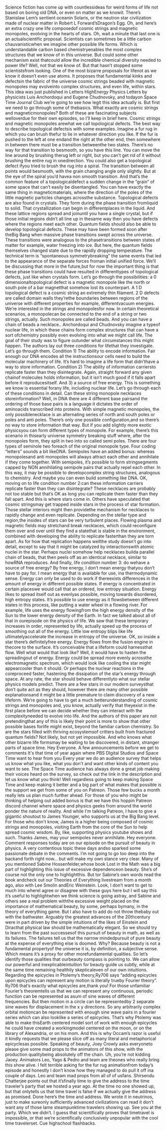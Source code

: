 Science fiction has come up with countlessideas for weird forms of life not based on boring old DNA, or even on matter as we knowit. There’s Stanislaw Lem’s sentient oceanin Solaris, or the neutron star civilization made of nuclear matter in Robert L Forward’sDragon’s Egg. Oh, and here’s an extra crazy one   life composedof cosmic strings and magnetic monopoles, evolving in the hearts of stars. Oh, wait a minute   that last one is an actualscientific proposal. Scientists can sometimes be a little carbon chauvanisticwhen we imagine other possible life forms. Which is understandable   carbon based chemistryenables the most complex structures that we know of in this universe. But could some other mechanism exist thatcould allow the incredible chemical diversity needed to power life? Well, not that we know of. But that hasn’t stopped some scientistsfrom looking. One of the most bizarre proposals for lifenot as we know it doesn’t even use atoms. It proposes that fundamental kinks and defectsin the fabric of the universe   cosmic strings beaded with magnetic monopoles   may evolveinto complex structures, and even life, within stars. This idea was just published in Letters HighEnergy Physics Letters by physicists Luis Anchordoqui and Eugene Chudnovsky, and todayon Space Time Journal Club we’re going to see how legit this idea actually is. But first we need to go through some of thebasics. What exactly are cosmic strings and magneticmonopoles? Both of these are fascinating subjects welloverdue for their own episodes, so I’ll keep in brief here. Cosmic strings and magnetic monopoles arewhat we call topological defects. The best way to describe topological defectsis with some examples. Imagine a fur rug in which you can brush thefur to lie in whatever direction you like. If the fur is pushed to the left at one endand the right at the other end, then somewhere in between there must be a transition betweenthe two states. There’s no way for that transition to besmooth, so you have this line. You can move the line around by brushing therug left or right, but you can’t get rid of it without brushing the entire rug in onedirection. You could also get a topological defect ifyou tried to brush the rug into a spiral. The transition between all points would besmooth, with the grain changing angle only slightly. But at the eye of the spiral you’d havea non smooth transition. And that’s the common feature of a topologicaldefect   a sudden change in the “grain” of some space that can’t easily be disentangled. You can have exactly the same thing in magneticmaterials, where the direction of the poles of the little magnetic particles changes acrossthe substance. Topological defects are also found in crystals. They form during the phase transition fromliquid to solid. That crystallization can begin in differentplaces in the liquid. And these lattice regions spread and joinuntil you have a single crystal, but if those initial regions didn’t all line up in thesame way then you have defects where the regions meet each other. Quantum fields should also be able to develop topological defects. These may have been formed soon after theBig Bang when massive phase transitions swept across the universe. These transitions were analogous to the phasetransitions between states of matter   for example, water freezing into ice. But here, the quantum fields themselves changed state due to the rapidly dropping temperature. The technical term is “spontaneous symmetrybreaking”   the same events that led to the appearance of the separate forces froman initial unified force. We’ll be discussing that more in the future,but for now the important thing is that these phase transitions could have resulted in differenttypes of topological defects, just like when crystals form. Let’s go through the possibilities: a 0 dimensionaltopological defect is a magnetic monopole   like the north or south pole of a bar magnetthat somehow lost its counterpart. A 1 D topological defect is a cosmic string  an extremely thin filament. 2 D defects are called domain walls   they’rethe boundaries between regions of the universe with different properties   for example, differentvacuum energies. We’re interested in the strings and monopolesfor now. In certain theoretical scenarios, a monopolecan be connected to the end of a string   or two strings, actually. Such monopoles are called beads. And you can have a chain of beads   a necklace.. Anchordoqui and Chudnovsky imagine a typeof nuclear life, in which these chains form complex structures that can have a sort ofchemistry   possibly even evolving into what we might call life. The goal of their study was to figure outunder what circumstances this might happen. The authors lay out three conditions for lifethat they investigate. Let’s go through them. Condition 1) The ability to encode information. Fair enough   our DNA encodes all the instructionsour cells need to build the molecular machinery of life. It’s hard to imagine a life form that didn’thave a way to store information. Condition 2) The ability of information carriersto replicate faster than they disintegrate. Again, straight forward   any given chainof molecules holds information, but it isn’t much good if it falls apart before it reproducesitself. And 3) a source of free energy. This is something we know is essential forany life, including nuclear life. Let’s go through each of these conditions in detail. Can these string monopole necklaces storeinformation? Well, in DNA there are 4 different base pairsand the ordering of those base pairs is a language   it dictates the order of aminoacids transcribed into proteins. With simple magnetic monopoles, the only possiblenecklace is an alternating series of north and south poles   or poles and anti poles. There’s only one possible configuration,and so there’s no way to store information that way. But if you add slightly more exotic physicsyou can form different types of monopole. For example, there’s this scenario in thisearly universe symmetry breaking stuff where, after the monopoles form, they split in two  into so called semi poles. There are four types of seminole   two foreach of the original monopole type. Four coding “letters”   sounds a bit likeDNA. Semipoles have an added bonus: whereas monopolesand anti monopoles will always attract each other and annihilate if they come together. With semipoles, it’s possible to form stringsegments capped by NON annihilating semipole pairs that actually repel each other. In this way, it may be possible to developcomplex string structures, analogous to chemistry. And maybe you can even build something like DNA. OK, moving on to life condition number 2:can these information carriers replicate faster than they can disintegrate? These necklaces are probably not too stable  but that’s OK as long you can replicate them faster than they fall apart. And this is where stars come in. Others have speculated that cosmic stringsmay get trapped inside stars in the process of star formation. Those stellar interiors might then providethe mechanism for necklaces to rapidly change and even replicate. Depending on the stellar type and region,the insides of stars can be very turbulent places. Flowing plasma and magnetic fields may stretchand break necklaces, which could reconfigure them over and over until they find a statethat is stable in the environment, combined with developing the ability to replicate fasterthan they are torn apart. As for how that replication happens   wellthe study doesn’t go into detail, except to say that it might be catalyzed by interactionswith atomic nuclei in the star. Perhaps nuclei somehow help necklaces builda parallel chain of beads, that then peels off as an identical necklace, similar to howRNA reproduces. And finally, life condition number 3: do wehave a source of free energy? By free energy, I don’t mean energy thatyou don’t have to pay for. I mean energy that is available for use, ina thermodynamic sense. Energy can only be used to do work if thereexists differences in the amount of energy in different possible states. If energy is concentrated in certain placeswe would call that an ordered, low entropy situation. Energy likes to spread itself out as evenlyas possible, moving towards disordered, high entropy states. It’s possible to use energy as it flowsbetween different states in this process, like putting a water wheel in a flowing river. For example, life uses the energy flowingfrom the high energy density of the Sun to the lower energy density of the Earth. In fact we talked about all of that in ourepisode on the physics of life. We saw that these temporary increases in order, represented by life, actually speed up the process of smoothing out all of the energy. Little low entropy blips like life ultimatelyaccelerate the increase in entropy of the universe. OK, so inside a star there’s definitelyfree energy. Energy flows from the fusion engine in thecore to the surface. It’s conceivable that a lifeform could harnessthat flow. Well what would that look like? Well, it would have to hasten the spreadingout of energy. Energy could be spread more evenly acrossthe electromagnetic spectrum, which would look like cooling   the star might appearcooler than it should. Or perhaps the nuclear reactions in the coreproceed faster, hastening the dissipation of the star’s energy through space. At any rate, the star should behave differentlyto what our stellar physics models predict. There are a few stars in our modern surveysthat don’t quite act as they should, however there are many other possible explanationsand it might be a little premature to claim discovery of a new lifeform. We’re going to have to get a much betterunderstanding of cosmic strings and monopoles   and, you know, actually verify that theyexist in the first place   before we can decide whether they can interact with the complexityneeded to evolve into life. And the authors of this paper are not pretendingthat any of this is likely   their point is more to show that other possible bases forlife might exist, beyond the familiar carbon chemistry. So are the stars filled with thriving ecosystemsof critters built from fractured quantum fields? Not likely, but not yet impossible. And who knows what other bizarre life formsmay be waiting to be discovered, in distant, stranger parts of space time. Hey Everyone. A few announcements before we get to comments It's that time of year again where PBS DIgital Studios and  Space Time want to hear from you Every year we do an audience survey that helps us know what you like, what you don't and want other kinds of content you want to see. The Space Time audience has always done a great job making their voices heard on the survey, so check out the link in the description and let us know what you think! Well regardless going to keep making Space Time and keep making it better   and a big part of what makes that possible is the support we get from some of you on Patreon. Those few bucks a month really lets us plan much further ahead. For those of you who might be thinking of helping out   added bonus is that we have this hoppin Patreon discord channel where space and physics geeks from around the world ponder the nature of reality. And while I'm talking Patreon, I have to give a gigantic shoutout to James Younger, who supports us at the Big Bang level. For those who don't know, James is a higher being composed of cosmic strings and monopoles, visiting Earth from the core of the Sun to help spread cosmic wisdom. By, like, supporting physics youtube shows and such. Thanks James, may your semipoles never annihilate. Hey everyone. Comment responses today are on our episode on the pursuit of beauty in physics. A very contentious topic these days   andso sparked some passionate debate in the comments. I’m not going to go too deep into the backand forth right now… but will make my own stance very clear. Many of you mentioned Sabine Hossenfelder,whose book Lost in the Math was a big part of highlighting this issue of excessive dependenceon beauty. She’s of course not the only one to highlightthis. But tor Sabine’s own words read the book andcheck out our Theories of Everything livestream from a month ago, also with Lee Smolin andEric Weinstein. Look, I don’t want to get to much into whereI agree or disagree with these guys here   but I will say this   it’s useful to highlightwhen we think science is going astray, and Sabine and others see a real problem withthe excessive weight placed on the importance of mathematical beauty, by some, perhaps bymany, in the theory of everything game. But I also have to add   do not throw thebaby out with the bathwater. Arguably the greatest advances of the 20thcentury were in part driven by the simple intuitions of the likes of Einstein and Diracthat physical law should be mathematically elegant. So we should try to learn from the past successesof this pursuit of beauty in math, as well as its failures. The failures tell us that the narrow mindedpursuit of pure beauty at the expense of everything else is doomed. Why? Because beauty is not a fundamental propertyof the universe   it is, by definition, a subjective sense. Which means it’s a proxy for other morefundamental qualities. So let’s identify those qualities that ourbeauty compass is pointing to. We can allow our powerful and inexplicableintuition for beauty guide us subtly, while at the same time remaining healthily skepticaleven of our own intuitions. Regarding the epicycles in Ptolemy’s theory,Ry706 says “adding epicycles upon epicycles can represent any motion is literally trueby Fourier theory”. Ry706   that’s exactly what epicycles are,thank you! For those unfamiliar   Fourier’s theoremtells us that we can represent any continuous, periodic function can be represented as asum of sine waves of different frequencies. But then motion in a circle can be representedby 2 separate sine waves for displacement in the x y directions. So any arbitrarily complex orbital motioncan be represented with enough sine wave pairs in a fourier series   which can also looklike a series of epicycles. That’s why Ptolemy was able to make thisEarth centered model sort of work   with enough epicycles he could have created a workingmodel centered on the moon, or on the library of Alexandria, or on his mom. And this is why Occam’s razor is useful  it kindly requests that we please slice off as many literal and metaphorical epicyclesas possible. Speaking of beauty, Joey Crowly asks everyoneto please give some mad props to the animators of this show, with the production qualitybeing absolutely off the chain. Uh, you’re not kidding Jaoey. Animators Leo, Yago & Pedro and team are theones who really bring this show alive. I felt terrible asking for the fur rug animationfrom today’s episode   and honestly I don’t know how they managed to do pull it off ina couple of days. Leo and team   mad props from all of of usfans. Shirsendu Chatterjee points out that it’sfinally time to give the address to the time traveler’s party that we hosted a year ago. At the time no one showed up, but that onlytells us that time travel is false if we actually give the address as promised. Done   here’s the time and address. We wrote it in neutrinos, just to make sureonly sufficiently advanced civilizations can read it   don’t want any of those lame steampunktime travelers showing up. See you at the party. Which we didn’t. I guess that scientifically proves that timetravel is impossible, or that we’re scientifically conclusively unpopular with the cool time travelerset. Cue highschool flashbacks.